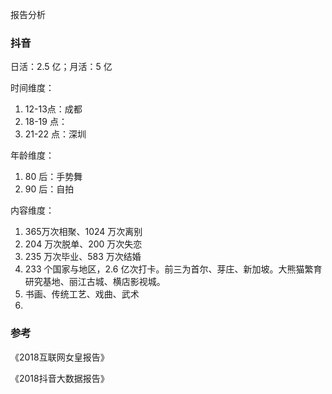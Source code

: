 报告分析



### 抖音

日活：2.5 亿；月活：5 亿

时间维度：

1. 12-13点：成都
2. 18-19 点：
3. 21-22 点：深圳

年龄维度：

1. 80 后：手势舞
2. 90 后：自拍

内容维度：

1. 365万次相聚、1024 万次离别
2. 204 万次脱单、200 万次失恋
3. 235 万次毕业、583 万次结婚
4. 233 个国家与地区，2.6 亿次打卡。前三为首尔、芽庄、新加坡。大熊猫繁育研究基地、丽江古城、横店影视城。
5. 书画、传统工艺、戏曲、武术
6. 







### 参考

《2018互联网女皇报告》

《2018抖音大数据报告》